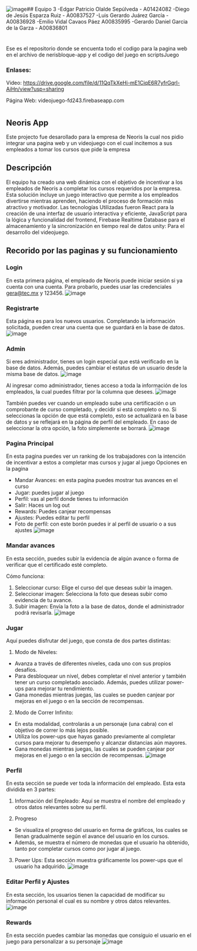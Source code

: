 ![image](https://github.com/EmilioVidal/Reto-Bloque/assets/110851981/69689322-54ea-4d07-bb50-8ada8d1da902)## Equipo 3
-Edgar Patricio Olalde Sepúlveda - A01424082
-Diego de Jesús Esparza Ruiz  - A00837527
-Luis Gerardo Juárez García - A00836928 
-Emilio Vidal Cavaos Páez A00835995
-Gerardo Daniel Garcia de la Garza - A00836801
#
Ese es el repositorio donde se encuenta todo el codigo para la pagina web en el archivo de nerisbloque-app y el codigo del juego en scriptsJuego 
### Enlases:
Video:
https://drive.google.com/file/d/11QqTkXeHi-mE1CiqE6R7yfrGqrl-AiHn/view?usp=sharing 

Página Web: videojuego-fd243.firebaseapp.com
#
## Neoris App
Este projecto fue desarollado para la empresa de Neoris la cual nos pidio integrar una pagina web y un videojuego con el cual incitemos a sus empleados a tomar los cursos que pide la empresa

## Descripción
El equipo ha creado una web dinámica con el objetivo de incentivar a los empleados de Neoris a completar los cursos requeridos por la empresa. Esta solución incluye un juego interactivo que permite a los empleados divertirse mientras aprenden, haciendo el proceso de formación más atractivo y motivador. Las tecnologías Utilizadas fueron React para la creación de una interfaz de usuario interactiva y eficiente, JavaScript para la lógica y funcionalidad del frontend, Firebase Realtime Database para el almacenamiento y la sincronización en tiempo real de datos unity: Para el desarrollo del videojuego.

## Recorido por las paginas y su funcionamiento 
### Login
En esta primera página, el empleado de Neoris puede iniciar sesión si ya cuenta con una cuenta. Para probarlo, puedes usar las credenciales gera@tec.mx y 123456.
![image](https://github.com/EmilioVidal/Reto-Bloque/assets/110851981/a14d4f81-e353-40b6-ad9d-e006a73e1f20)

### Registrarte
Esta página es para los nuevos usuarios. Completando la información solicitada, pueden crear una cuenta que se guardará en la base de datos.
![image](https://github.com/EmilioVidal/Reto-Bloque/assets/110851981/78576c05-9928-4944-95c3-4d41788912ec)

### Admin
Si eres administrador, tienes un login especial que está verificado en la base de datos. Además, puedes cambiar el estatus de un usuario desde la misma base de datos.
![image](https://github.com/EmilioVidal/Reto-Bloque/assets/110851981/8d04b942-480e-4410-977a-bb8b693ab4ba)

Al ingresar como administrador, tienes acceso a toda la información de los empleados, la cual puedes filtrar por la columna que desees.
![image](https://github.com/EmilioVidal/Reto-Bloque/assets/110851981/6872fefc-cb4f-44f0-9c91-a83f6dfacd3e)

También puedes ver cuando un empleado sube una certificación o un comprobante de curso completado, y decidir si está completo o no. Si seleccionas la opción de que está completo, esto se actualizará en la base de datos y se reflejará en la página de perfil del empleado. En caso de seleccionar la otra opción, la foto simplemente se borrará.
![image](https://github.com/EmilioVidal/Reto-Bloque/assets/110851981/ca80fe3f-a83f-431c-9310-b132f9722ee9)

### Pagina Principal
En esta pagina puedes ver un ranking de los trabajadores con la intención de incentivar a estos a completar mas cursos y jugar al juego
Opciones en la pagina
- Mandar Avances: en esta pagina puedes mostrar tus avances en el curso
- Jugar: puedes jugar al juego
- Perfil: vas al perfil donde tienes tu información
- Salir: Haces un log out
- Rewards: Puedes canjear recompensas
- Ajustes: Puedes editar tu perfil
- Foto de perfil: con este borón puedes ir al perfil de usuario o a sus ajustes
![image](https://github.com/EmilioVidal/Reto-Bloque/assets/110851981/2df91832-fcff-43b7-b467-f7c527b9afcf)

### Mandar avances
En esta sección, puedes subir la evidencia de algún avance o forma de verificar que el certificado esté completo.

Cómo funciona:
1. Seleccionar curso: Elige el curso del que deseas subir la imagen.
2. Seleccionar imagen: Selecciona la foto que deseas subir como evidencia de tu avance.
3. Subir imagen: Envía la foto a la base de datos, donde el administrador podrá revisarla.
![image](https://github.com/EmilioVidal/Reto-Bloque/assets/110851981/40905923-7a56-4d6c-bd87-d8e63f107161)

### Jugar
Aquí puedes disfrutar del juego, que consta de dos partes distintas:

1. Modo de Niveles:
- Avanza a través de diferentes niveles, cada uno con sus propios desafíos.
- Para desbloquear un nivel, debes completar el nivel anterior y también tener un curso completado asociado. Además, puedes utilizar power-ups para mejorar tu rendimiento.
- Gana monedas mientras juegas, las cuales se pueden canjear por mejoras en el juego o en la sección de recompensas.

2. Modo de Correr Infinito:
- En esta modalidad, controlarás a un personaje (una cabra) con el objetivo de correr lo más lejos posible.
- Utiliza los power-ups que hayas ganado previamente al completar cursos para mejorar tu desempeño y alcanzar distancias aún mayores.
- Gana monedas mientras juegas, las cuales se pueden canjear por mejoras en el juego o en la sección de recompensas.
![image](https://github.com/EmilioVidal/Reto-Bloque/assets/110851981/2e5c7c5c-b6ca-4c37-8751-69c5b7db8484)

### Perfil
En esta sección se puede ver toda la información del empleado. Esta esta dividida en 3 partes:

1. Información del Empleado: Aquí se muestra el nombre del empleado y otros datos relevantes sobre su perfil.

2. Progreso
- Se visualiza el progreso del usuario en forma de gráficos, los cuales se llenan gradualmente según el avance del usuario en los cursos.
- Además, se muestra el número de monedas que el usuario ha obtenido, tanto por completar cursos como por jugar al juego.

3. Power Ups: Esta sección muestra gráficamente los power-ups que el usuario ha adquirido.
![image](https://github.com/EmilioVidal/Reto-Bloque/assets/110851981/c83dedc6-7026-437f-90bc-11da64eadb78)

### Editar Perfil y Ajustes
En esta sección, los usuarios tienen la capacidad de modificar su información personal el cual es su nombre y otros datos relevantes.
![image](https://github.com/EmilioVidal/Reto-Bloque/assets/110851981/fa4f4af8-b096-46e6-b0a5-da163f0f52d7)

### Rewards
En esta sección puedes cambiar las monedas que consiguio el usuario en el juego para personalizar a su personaje
![image](https://github.com/EmilioVidal/Reto-Bloque/assets/110851981/5e9bd4e9-db95-48c6-8f7a-8c1aabde5620)
